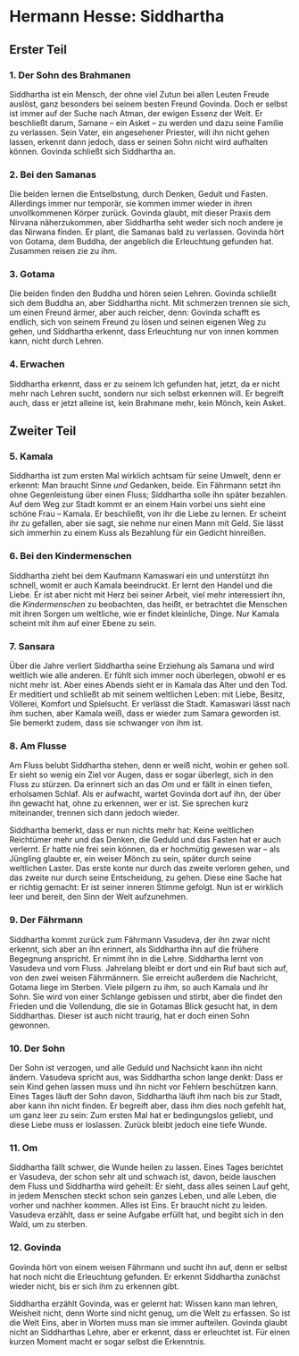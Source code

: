 # Hermann Hesse: Siddhartha

<!-- LTeX: language=de-DE -->

## Erster Teil

### 1. Der Sohn des Brahmanen

Siddhartha ist ein Mensch, der ohne viel Zutun bei allen Leuten Freude auslöst, ganz besonders bei seinem besten Freund Govinda. Doch er selbst ist immer auf der Suche nach Atman, der ewigen Essenz der Welt. Er beschließt darum, Samane – ein Asket – zu werden und dazu seine Familie zu verlassen. Sein Vater, ein angesehener Priester, will ihn nicht gehen lassen, erkennt dann jedoch, dass er seinen Sohn nicht wird aufhalten können. Govinda schließt sich Siddhartha an.

### 2. Bei den Samanas

Die beiden lernen die Entselbstung, durch Denken, Gedult und Fasten. Allerdings immer nur temporär, sie kommen immer wieder in ihren unvollkommenen Körper zurück. Govinda glaubt, mit dieser Praxis dem Nirvana näherzukommen, aber Siddhartha seht weder sich noch andere je das Nirwana finden. Er plant, die Samanas bald zu verlassen. Govinda hört von Gotama, dem Buddha, der angeblich die Erleuchtung gefunden hat. Zusammen reisen zie zu ihm.

### 3. Gotama

Die beiden finden den Buddha und hören seien Lehren. Govinda schließt sich dem Buddha an, aber Siddhartha nicht. Mit schmerzen trennen sie sich, um einen Freund ärmer, aber auch reicher, denn: Govinda schafft es endlich, sich von seinem Freund zu lösen und seinen eigenen Weg zu gehen, und Siddhartha erkennt, dass Erleuchtung nur von innen kommen kann, nicht durch Lehren.

### 4. Erwachen

Siddhartha erkennt, dass er zu seinem Ich gefunden hat, jetzt, da er nicht mehr nach Lehren sucht, sondern nur sich selbst erkennen will. Er begreift auch, dass er jetzt alleine ist, kein Brahmane mehr, kein Mönch, kein Asket.

## Zweiter Teil

### 5. Kamala

Siddhartha ist zum ersten Mal wirklich achtsam für seine Umwelt, denn er erkennt: Man braucht Sinne *und* Gedanken, beide. Ein Fährmann setzt ihn ohne Gegenleistung über einen Fluss; Siddhartha solle ihn später bezahlen. Auf dem Weg zur Stadt kommt er an einem Hain vorbei uns sieht eine schöne Frau – Kamala. Er beschließt, von ihr die Liebe zu lernen. Er scheint ihr zu gefallen, aber sie sagt, sie nehme nur einen Mann mit Geld. Sie lässt sich immerhin zu einem Kuss als Bezahlung für ein Gedicht hinreißen.

### 6. Bei den Kindermenschen

Siddhartha zieht bei dem Kaufmann Kamaswari ein und unterstützt ihn schnell, womit er auch Kamala beeindruckt. Er lernt den Handel und die Liebe. Er ist aber nicht mit Herz bei seiner Arbeit, viel mehr interessiert ihn, die *Kindermenschen* zu beobachten, das heißt, er betrachtet die Menschen mit ihren Sorgen um weltliche, wie er findet kleinliche, Dinge. Nur Kamala scheint mit ihm auf einer Ebene zu sein.

### 7. Sansara

Über die Jahre verliert Siddhartha seine Erziehung als Samana und wird weltlich wie alle anderen. Er fühlt sich immer noch überlegen, obwohl er es nicht mehr ist. Aber eines Abends sieht er in Kamala das Alter und den Tod. Er meditiert und schließt ab mit seinem weltlichen Leben: mit Liebe, Besitz, Völlerei, Komfort und Spielsucht. Er verlässt die Stadt. Kamaswari lässt nach ihm suchen, aber Kamala weiß, dass er wieder zum Samara geworden ist. Sie bemerkt zudem, dass sie schwanger von ihm ist.

### 8. Am Flusse

Am Fluss belubt Siddhartha stehen, denn er weiß nicht, wohin er gehen soll. Er sieht so wenig ein Ziel vor Augen, dass er sogar überlegt, sich in den Fluss zu stürzen. Da erinnert sich an das *Om* und er fällt in einen tiefen, erholsamen Schlaf. Als er aufwacht, wartet Govinda dort auf ihn, der über ihn gewacht hat, ohne zu erkennen, wer er ist. Sie sprechen kurz miteinander, trennen sich dann jedoch wieder. 

Siddhartha bemerkt, dass er nun nichts mehr hat: Keine weltlichen Reichtümer mehr und das Denken, die Geduld und das Fasten hat er auch verlernt. Er hatte nie frei sein können, da er hochmütig gewesen war – als Jüngling glaubte er, ein weiser Mönch zu sein, später durch seine weltlichen Laster. Das erste konte nur durch das zweite verloren gehen, und das zweite nur durch seine Entscheidung, zu gehen. Diese eine Sache hat er richtig gemacht: Er ist seiner inneren Stimme gefolgt. Nun ist er wirklich leer und bereit, den Sinn der Welt aufzunehmen.

### 9. Der Fährmann

Siddhartha kommt zurück zum Fährmann Vasudeva, der ihn zwar nicht erkennt, sich aber an ihn erinnert, als Siddhartha ihn auf die frühere Begegnung anspricht. Er nimmt ihn in die Lehre. Siddhartha lernt von Vasudeva und vom Fluss. Jahrelang bleibt er dort und ein Ruf baut sich auf, von den zwei weisen Fährmännern. Sie erreicht außerdem die Nachricht, Gotama liege im Sterben. Viele pilgern zu ihm, so auch Kamala und ihr Sohn. Sie wird von einer Schlange gebissen und stirbt, aber die findet den Frieden und die Vollendung, die sie in Gotamas Blick gesucht hat, in dem Siddharthas. Dieser ist auch nicht traurig, hat er doch einen Sohn gewonnen.

### 10. Der Sohn

Der Sohn ist verzogen, und alle Geduld und Nachsicht kann ihn nicht ändern. Vasudeva spricht aus, was Siddhartha schon lange denkt: Dass er sein Kind gehen lassen muss und ihn nicht vor Fehlern beschützen kann. Eines Tages läuft der Sohn davon, Siddhartha läuft ihm nach bis zur Stadt, aber kann ihn nicht finden. Er begreift aber, dass ihm dies noch gefehlt hat, um ganz leer zu sein: Zum ersten Mal hat er bedingungslos geliebt, und diese Liebe muss er loslassen. Zurück bleibt jedoch eine tiefe Wunde.

### 11. Om

Siddhartha fällt schwer, die Wunde heilen zu lassen. Eines Tages berichtet er Vasudeva, der schon sehr alt und schwach ist, davon, beide lauschen dem Fluss und Siddhartha wird geheilt: Er sieht, dass alles seinen Lauf geht, in jedem Menschen steckt schon sein ganzes Leben, und alle Leben, die vorher und nachher kommen. Alles ist Eins. Er braucht nicht zu leiden. Vasudeva erzählt, dass er seine Aufgabe erfüllt hat, und begibt sich in den Wald, um zu sterben.

### 12. Govinda

Govinda hört von einem weisen Fährmann und sucht ihn auf, denn er selbst hat noch nicht die Erleuchtung gefunden. Er erkennt Siddhartha zunächst wieder nicht, bis er sich ihm zu erkennen gibt.

Siddhartha erzählt Govinda, was er gelernt hat: Wissen kann man lehren, Weisheit nicht, denn Worte sind nicht genug, um die Welt zu erfassen. So ist die Welt Eins, aber in Worten muss man sie immer aufteilen. Govinda glaubt nicht an Siddharthas Lehre, aber er erkennt, dass er erleuchtet ist. Für einen kurzen Moment macht er sogar selbst die Erkenntnis.